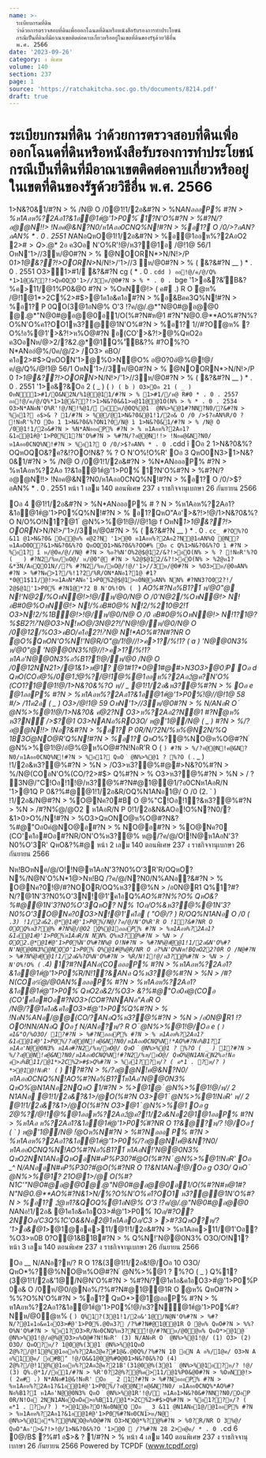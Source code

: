 ```yaml
---
name: >-
  ระเบียบกรมที่ดิน
  ว่าด้วยการตรวจสอบที่ดินเพื่อออกโฉนดที่ดินหรือหนังสือรับรองการทำประโยชน์
  กรณีเป็นที่ดินที่มีอาณาเขตติดต่อคาบเกี่ยวหรืออยู่ในเขตที่ดินของรัฐด้วยวิธีอื่น
  พ.ศ. 2566
date: '2023-09-26'
category: ง พิเศษ
volume: 140
section: 237
page: 1
source: 'https://ratchakitcha.soc.go.th/documents/8214.pdf'
draft: true
---
```


# ระเบียบกรมที่ดิน ว่าด้วยการตรวจสอบที่ดินเพื่อออกโฉนดที่ดินหรือหนังสือรับรองการทำประโยชน์ กรณีเป็นที่ดินที่มีอาณาเขตติดต่อคาบเกี่ยวหรืออยู่ในเขตที่ดินของรัฐด้วยวิธีอื่น พ.ศ. 2566

1>N&?0&1/#?N > % /N@ O /0@1!1/2อ&#?N > %N*ANอออP% #?N > %ห1Aอห%?2Aอ1?&1อ@1#ํ@'1>P0%์ 1?N'O%#?N > %#?N/?อ@@N!!> !Nอค@&N?N0/ห1Aออ0CNQ%N!#?N > %อ1? O /0/>$?อAN% * . 0 . `cdd P 0#?NN'O%@12/ค/1'1?&'1B1>N&?0&1/#?N > % /N@ O /0@1!1/2อ&#?N > %N*ANอออP% #?N > % ห1Aอห%?2Aอ1?&1อ@1#ํ@'1>P0%์ 1?N'O%#?N > %#?N/?อ@@N!!> !Nอค@&N?N0/ห1Aออ0CNQ%N!#?N > %อ1? O /0/>$?อAN% * . 0 . 2551 N*ANอQหO@1!1/2อ&#?N > %อ@1ออห%?2AอO2 2>#$>Q%#?N > %#?N/?อ@@N! !> !Nอค@&N?N0/ห1Aออ0CNQ%N!#?N > %อ1? 2@/@1"%ํ@Nอ@N#คP%P30?#@ O @%.@*"N@0#@อ@@0/@QO Q%1>&/%@1*>2C%์@1#ํ@'1>P0%์R O อ0N@? N% /?'1>2>#$>.@* 2อ ค3Oอ N'O%R'!@/ห3?@1อ /@!1@ 56/1 OหN'1>//3ห/@0#?N > % @NOORN*>N/N!>/P 0*1>1@&??!>OORN*>N/N!>/'1>//3 ห/@0#?N > % ( &?&#?N __ ) * . 0 . 2551 O3>1>#1/ &?&#?N cg ( * . 0 . `cdd ) ออ!@/ค/@/Q% *1>1@&??!>QหOQO'1>//3ห/@0#?N > % * . 0 . `bge '1>อ&?&'ัB&?%ค>11/@1%P0&@0 #?N > %OหN@!> ( ค# .) R O ํ@ห% /@!1@1*>2C%์2>#$>@1ค1อ&ค1อ#?N > %อ&Bคค3Q%N!#?N > %อ1? P 0QO(3@1อN@% O'3 !?ค/@/.@*"N@0#@อ@@0 @.@*"N@0#@อ@@0อ1/O(%#?N#ห@1 #?N"N@0.@**AO%#?N%?O%N'O%ค1?OO1ห3?@@1N'O%#?N > %อ1? 1//#?Oํ@ห% ?O%!อ%@1'>&?!>ห%O@#?N อ(CO'>&?!>@%QหO2อ ค3OอNห/@>2/?&2.@*@1์Q%'ัB&?% #?O%?O N*ANออํ@%/0ค/@/2> /O3> คBO/ค1อ2>#$>QหOON'1>@%0>N@O% อ@0?0อํ@%@!@/ค/@/Q%/@!1@ 56/1 OหN'1>//3ห/@0#?N > % @NOORN*>N/N!>/P 0 *1>1@&??!>OORN*>N/N!>/'1>//3ห/@0#?N > % ( &?&#?N __ ) * . 0 . 2551 '1>อ&?&Oอ 2 ( _ ) ( ` ) ( b ) O3>Oอ 21 ( _ ) OหN1>#1/O&N2N/%1@@11/#?N > % 1>#1//ห@ R#0 * . 0 . 2557 ออ!@/ค/@/Q%*1>1@&??!>1>N&?0&&1>ห@11@@1O(N% > % * . 0 . 2534 O3>N*ANอN'O%R'!@/N!%@1/์ อห/@0Q%@1 ํ @N%>%@1#?NN?N0/?&#?N > %อ1? อ$>& ? 1/#?N > %@/@1>N&?0&@1!1/2อ& O /0 />$?อAN%R/O ? !NอR'%?O Oอ 1 1>N&?0&%?ON1?0/N@ ì 1>N&?0&1/#?N > % /N@ O /0@1!1/2อ&#?N > %N*ANอออP% #?N > % ห1Aอห%?2Aอ1?&1อ@1#ํ@'1>P0%์1?N'O%#?N > %#?N/?อ@@N!!> !Nอค@&N?N0/ห1Aออ0CNQ%N!#?N > %อ1? O /0/>$?อAN% * . 0 . `cdd î Oอ 2 1>N&?0&%?OQหOQO&?ค?&!?OO!N&? % ? O N'O%!O%R' Oอ 3 QหO0N3>1>N&?0&1/#?N > % /N@ O /0@1!1/2อ&#?N > %N*ANอออP% #?N > %ห1Aอห%?2Aอ 1?&1อ@1#ํ@'1>P0%์ 1?N'O%#?N > %#?N/?อ@@N!!> !Nอค@&N?N0/ห1Aออ0CNQ%N!#?N > %อ1? O /0/>$?อAN% * . 0 . 2551 หน้า 1 เลม 140 ตอนพิเศษ 237 ง ราชกิจจานุเบกษา 26 กันยายน 2566

Oอ 4 @1!1/2อ&#?N > %N*ANอออP% # ? N > %ห1Aอห%?2Aอ1?&1อ@1#ํ@'1>P0%์Q%N!#?N > % อ1?QหO"Aอ'>&?!>!@/1>N&?0&%?O N/O%O!N1?@1 ํ @N%>%@1!@//@!1@ f OหN*1>1@&??!> OORN*>N/N!>/'1>//3ห/@0#?N > % ( &?&#?N __ ) * . 0 . `cc_ #?O%?O &11 @1>N&?0& Oอํ@ห% คํ@2?N '1>@0 ห1Aอห%?2Aอ2?N@1อAN%Q @N? ห1AอO0O?&1>N&?0&%?O QหOQO1>N&?0&%?OO#% Oอ c Q%1>N&?0&%?O ì #?N > %อ1? î ห/@0ค/@//N@ #?N > %อ?%N'O%2@$@12/&?!>อO(N% > % ? !NอR'%?O ( _ ) #?N2/%ห/หO@/ ห/@0"@ #?N > %2@$@12/&?!>อO(N% > %2ํ@ห1?&*3N/AอQO1N//?% #?N2/%ห/หO@/!@/'1>//3ห/@0#?N > %O3>ห/@0อAN% #?N > %#?Nค>1?/%!1?2/%R/ON*ANอ1?1@ #1?*0@1$11/@!>ห1AอN*ANอ'1>P0%์2@$@1>อ0N@อAN% NN% #?NN3?O02?!/์2@$@1'1>P0%์ #?N1@*?2 B N'O%!O% ( ` ) *AO%#?Nอ%B1?1์ ห/@0"@ N!'N@2/%OหN@!>!@/ห/@0/N@ O /0'N@2/%OหN@!> N!อB#0@%OหN@!> N!/%อB#0@% N!2/%*210@2!1์ O3>N!2/%1B@!>!@/ห/@0/N@ O /0 อB#0@%OหN@!> N!1?1@*?%$B์2?!/์'N@O3>N!หO@/3N@2?!/์'N@!@/ห/@0/N@ O /0@12/%O3>คBO/ค1อ2?!/์'N@ N!*AO%#?N#?NR O ํ@O%QหON'O%N!'N@R/O"@/1!@//!>ค>1?/%!1? ( a ) 'N@@0N3% ห/@0"@ 'N@@0N3%!@//!>ค>1?/%!1? ห1Aอ'N@@0N3%อ%B1?1์!@/ห/@0 /N@ O /0@12NN21>/@1&1>ห@1? @1#1?*0@1#@#>N3O3>@0)ัP Oอ d QหO(COอํ@%/0@12ํ@%?/@!1@%@1ออห%?2Aอ2ํ@ค?N'O%(CO1?1@@1!@/1>N&?0&%?O ห// _ @1!1/2อ&ห3?@%#?N > % Oอ e @1ออP% #?N > %ห1Aอห%?2Aอ1?&1อ@1#ํ@'1>P0%์!@//@!1@ 58 #/> /11ค2อ ( _ ) O3>/@!1@ 59 OหN'1>//3ห/@0#?N > % N/ANอR O ํ @N%>%@1!@/1>N&?0& คํ@2?N O3>ห%?2Aอ2?N@1 #?Nํ@ห% ห3?N์ />$?@1 O3>NANอ%RO3O/ ห@'1@/N@ ( _ ) #?N > %/?อ@@N!!> !Nอ?&#?N > %อ1? P 0R/N/?2N/%ห%@N2N/%Q 1B3Oํ@NO@R'Q%N!#?N > %อ1? QหO*%?@%NO@ห%O@#?N ํ @N%>%@1!@/อํ@%@ห%O@#?N!NอR'R O ( ` ) #?N > %/?อ@@N!ค@&N?N0/ห1Aออ0CNQ%N!#?N > %อ1? QหO ํ @N%>%@1 ? %?O ( ` . _ ) !1/2อ&ห3?@%#?N > %N > /O3>ห3?@%#@#>N&?0%#?N > %/N@(COอN'O%(CO/?2>#$> Q%#?N > % O3>ห3?@%#?N > %N > / ? 3N@/"C!Oอ!1!@/ห3?@%#?N#@1@@1/?อ0CNห1AอR/N '1>@1Q P 0&?%#@@1!1/2อ&R/OQ%N1ANอ1@/ O /0 (2. ` ) !1/2อ&/N@#?N > %O@Nค?0#B O @%"C!Oอ!1?&ห3?@%#?N > %N > /#?N%ํ@/@O2  ห1AอR/N P 0!1/2อ&N&AOอ!O%N?N0/?&1>0>O%/N!#?N > %O3>QหONO@ห%O@#?N&?%#@"Oอ0คํ@NO@อ#?N > % NO@อ#?N > %O@Nค?0 (CO'ค1อ#Oอ#?NR/ON'O%ห3?@% ห@/?ค/@/O!!N@ห1AอN'3?N0%O'3R' QหO&?%#@ หน้า 2 เลม 140 ตอนพิเศษ 237 ง ราชกิจจานุเบกษา 26 กันยายน 2566

Nห!BOหNค/@/O!!N@ห1AอN'3?N0%O'3R'R/OQหO? N%/N@N'O%N*1@>Nห!BQ /?ค/@/N?N0/N%ANอ?&#?N > % O@Nค?0!@/#?NOOR/OQ%ห3?@%N > /อ0N@R1 Q%1?#?N/?@1N'3?N0%O'3N!@1'ค1อQ%*AO%#?N%?O% QหO&?%#@@1N'3?N0%O'3QหO? N% *1Oอ/O%&ห3?@%@1N'3?N0%O'3O@Nค?0O3>N!@1'ค1อ ( "O@/? ) R/OQ%N1ANอ O /0 ( ` .3) !1/2อ&2.@*@1#ํ@'1>P0%์/N@/?ค/@/N'O%R'R O !1?&#?NR O OOQ%ห3?@% #?N%ํ@/@O2 Q%@1อออP% #?N > %ห1Aอห%?2Aอ1?&1อ@1#ํ@'1>P0%์ห1AอR/N NN% Q%ห3?@%#?N > %N > / OO2.@*@1#ํ@'1>P0%์N'O%#?N%@ O!N#?N > %#?N%ํ@#ํ@@1!1/2อ&N'O%#?N'N@@0N3%@NQO'1>P0%์ Q%@1#ํ@%@R/NR O อ?%N'O%Nห!BQหO22?0R O /N@#?N > %#?N%ํ@#ํ@@1!1/2อ&%?O%N'O%#?N > %R/N!1!@/ห3?@%#?N > %N > / N'O%!O% ( ` .4) 1?#?NANอ(COอออP% #?N > %ห1Aอห%?2Aอ1?&1อ@1#ํ@'1>P0%์R/N!1?&ANอ Q%ห3?@%#?N > %N > /#?N(COอ%ํ@/@0AN%อออP% #?N > %ห1Aอห%?2Aอ1?&1อ@1#ํ@'1>P0%์ QหO2อ&2/%O3> &?%#@"Oอ0คํ@(COอ (CO'ค1อ#Oอ#?NO3>(CO#?NNANอ"AอR O /N@/?@1ค1อ&ค1อO3>#ํ@'1>P0%์Q%#?N > % !NอN%ANอ/@@(CO/?ANอQ%ห3?@%#?N > %N > /อ0N@R1 !?OO!NN/ANอQ Oอ f N/ANอ?ห/? R O ํ @N%>%@1!@/Oอ e ( ` ) ค1&"O/%O3O/ 1?#?N > %#?NอออP% #?N > % ห1Aอห%?2Aอ1?&1อ@1#ํ@'1>P0%์/?อ@@N!ค@&N?N0/ห1Aออ0CNQ%N!*AO%#?Nอ%B1?1์ ห1Aอ'N@@0N3% ห1Aอ#?N2/%ห/หO@/ QหO ํ @N%>%@1 ? %?O ( _ ) 1?#?N > %/?อ@@N!ค@&N?N0/ห1Aออ0CNQ%N!#?N2/%ห/หO@/ QหO%ํ@N1ANอN2%อ!Nอ ค>อ%B11/@1*>2C%์2>#$>Q%#?N > %อ1??ห/? ( ค*1 . ?ห/? ) *>@1@!NอR' ( ` ) 1?#?N > %/?อ@@N!ค@&N?N0/ห1Aออ0CNQ%N!*AO%#?Nอ%B1?1์ห1Aอ'N@@0N3% QหO%ํ@N1ANอ2NQหO 1/#?N > %*>@1@ ํ @N%>%@1!@/ห// 2 N1ANอ @1!1/2อ&?&1>/@O(%#?N O3>@1 ํ @N%>%@1!NอR' ห// 2 @1!1/2อ&?&1>/@O(%#?N O3>@1 ํ @N%>%@1 Oอ g 2ํ@%?/@!1@%@1ออห%?2Aอ2ํ@ค?!1/2อ&Nอ2@1@1ออP% #?N > %ห1Aอ ห%?2Aอ1?&1อ@1#ํ@'1>P0%์#?NR O 1?&@?ห/? !@/Oอ f ( ` ) ห@'1@/N@ !ํ@Oห%N#?N > %#?Nอออ P% #?N > %ห1Aอห%?2Aอ1?&1อ@1#ํ@'1>P0%์/?อ@@N!ค@&N?N0/ห1Aออ0CNQ%N!*AO%#?Nอ%B1?1์ ห1AอN!'N@@0N3% QหO2NN1ANอQหOอN#คP%P30?#ํ@O(%#?N ํ @N%>%@1!NอR' Oอ _^ N/ANออN#คP%P30?#ํ@O(%#?NR O 1?&N1ANอ!@/Oอ g O3O/ QหO ํ @N%>%@1? 21O@1>/@ O(%#?N1C'"N@0#@อ@@0@.@*"N@0#@อ@@0อ1/O(%#?N#ห@1#?N"N@0.@**AO%#?N&1>N/%?O%N'O%ค1?OO1 ห3?@@1N'O%#?N > %อ1? 2ํ@ห1?&QOQ%@1อN@% O'3 !?ค/@/.@*"N@0#@อ@@0 N*ANอ!1/2อ& @1ค1อ&ค1อO3>#ํ@'1>P0%์ *1Oอ/#?O? 2NOอ/C3Q%1C'O&&Nอ2@1ห1AอOอ/C3 > >#?3QหO?ห/? '1>อ&@1*>@1@อค>11/@1!1/2อ&#?N > %ห1Aอค>11/@1'Oอ?%O3>ห0B 0?O@1&B1B#?N > % Q%N!'N@@0N3% O3O/O!N1? หน้า 3 เลม 140 ตอนพิเศษ 237 ง ราชกิจจานุเบกษา 26 กันยายน 2566

Oอ __ N/ANอ?ห/? R O 1?&(3@1!1/2อ&!@/Oอ 10 O3O/ QหO*%?@%NO@ห%O@#?N ํ @N%>%@1 ? %?O ( _ ) Q%1?(3@1!1/2อ&'1@/N@N'O%#?N > %#?N/?@1ค1อ&ค1อO3>#ํ@'1>P0%์P 0อ& O /0ห/@0/@Nอ%/?%#?N#@1@@1R O ํ@ห% QหO#?N > %%?O%N'O%#?N > %อ1? QหO*>@1@ออP% #?N > % ห1Aอห%?2Aอ1?&1อ@1#ํ@'1>P0%์!@/ห3?N์@1#ํ@'1>P0%์#?Nห/@0ํ@ห% ( ` ) Q%1?(3@1!1/2อ&'1@/N@N'O%#?N > %#?N/?@1ค1อ&ค1อO3>#ํ@'1>P0%์.@0ห3? /?%#?N#@1@@1R O ํ@ห% QหO#?N > %%?O%N'O%#?N > %อ1?O3>R/Nอ0CNQ%ห3?N์!@/#?Nห/@0ํ@ห% QหO*>@1@ ํ @N%>%@1!@/อํ@%@O3>ห%O@#?N!NอR' (3) N/ANอR O ํ @N%>%@1!@/ (1) O3> (2) O3O/ QหO?ห/? 1@0@%(3@1 ํ @N%>%@1QหO 2ํ@%?/@!1@%@1ออห%?2Aอ2ํ@ค?#1@&.@0Q%/?%#?N 10 อN A อ%/1@ค/ O3>N A อ%1@ค/ อ#B'ี !@/O&&1@0@%#O@01>N&?0&%?O (4) 2ํ@%?/@!1@%@1ออห%?2Aอ2ํ@ค?21B'(31@0@%(3@1 ํ @N%>%@1อ?ห/? !@/ (3) Q%.@*1//อ1/#?N > %R'0?2ํ@%?@%ค>11/@1%P0&@0#?N > %OหN@!> ( 2ค# .) N*ANอ#1@&!NอR' Oอ _ 2 1?#?N > %#?NอออP% #?N > %ห1Aอห%?2Aอ1?&1อ@1#ํ@'1>P0%์/?อ@@N!ค@&N?N0/ ห1Aออ0CNQ%*AO%#?Nอ%B1?1์ ห1Aอ'N@@0N3% QหO ํ @N%>%@1R'!@/ ห1Aอ1>N&?0&#?NN?N0/OอP 0R/N!Oอ 2NN1ANอQหOค>อ%B11/@1*>2C%์2>#$>Q%#?N > %อ1??ห/? ( ค*1 . ?ห/? ) *>@1@อ?O!Nอ0N@Q Oอ _ 3 &11 @N1ANอ1@/@1ออP% #?N > %ห1Aอห%?2Aอ1?&1อ@1#ํ@'1>P0%์#?Nอ0CN1>ห/N@ ํ @N%>%@1อ*%?@%NO@ห%O@#?N O3>NO@*%?@%#?N > %0?R/NR O 3%@/ QหO"Aอ'>&?!>!@/1>N&?0&%?O '1>@0  /?%#?N 28 2>ห@ค/ * . 0 . `cd 6 0@/B$ ?%#1 อ$>& ? 1/#?N > % หน้า 4 เลม 140 ตอนพิเศษ 237 ง ราชกิจจานุเบกษา 26 กันยายน 2566 Powered by TCPDF (www.tcpdf.org)
